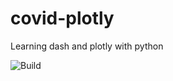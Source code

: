 # covid-plotly

Learning dash and plotly with python

![Build](https://github.com/jgarabedian/covid-plotly/workflows/Python%20application/badge.svg)
